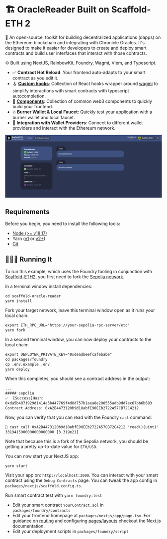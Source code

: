 # 🏗 OracleReader Built on Scaffold-ETH 2


🧪 An open-source, toolkit for building decentralized applications (dapps) on the Ethereum blockchain and integrating with Chronicle Oracles. It's designed to make it easier for developers to create and deploy smart contracts and build user interfaces that interact with those contracts.

⚙️ Built using NextJS, RainbowKit, Foundry, Wagmi, Viem, and Typescript.

- ✅ **Contract Hot Reload**: Your frontend auto-adapts to your smart contract as you edit it.
- 🪝 **[Custom hooks](https://docs.scaffoldeth.io/hooks/)**: Collection of React hooks wrapper around [wagmi](https://wagmi.sh/) to simplify interactions with smart contracts with typescript autocompletion.
- 🧱 [**Components**](https://docs.scaffoldeth.io/components/): Collection of common web3 components to quickly build your frontend.
- 🔥 **Burner Wallet & Local Faucet**: Quickly test your application with a burner wallet and local faucet.
- 🔐 **Integration with Wallet Providers**: Connect to different wallet providers and interact with the Ethereum network.

![Oracle Reader](OracleReader.png)


## Requirements

Before you begin, you need to install the following tools:

- [Node (>= v18.17)](https://nodejs.org/en/download/)
- Yarn ([v1](https://classic.yarnpkg.com/en/docs/install/) or [v2+](https://yarnpkg.com/getting-started/install))
- [Git](https://git-scm.com/downloads)

## 🏃🏻‍♂️ Running It 

To run this example, which uses the Foundry tooling in conjunction with [Scaffold-ETH2](https://scaffoldeth.io), you first need to fork the [Sepolia network](https://sepolia.etherscan.io/). 

In a terminal window install dependencies:


```
cd scaffold-oracle-reader
yarn install
```

Fork your target network, leave this terminal window open as it runs your local chain.

```
export ETH_RPC_URL='https://your-sepolia-rpc-server/etc'
yarn fork
```



In a second terminal window, you can now deploy your contracts to the local chain:

```
export DEPLOYER_PRIVATE_KEY="0xdeadbeefcafebabe"
cd packages/foundry
cp .env.example .env
yarn deploy
```

When this completes, you should see a contract address in the output:

```
...
##### sepolia
✅  [Success]Hash: 0xda5b4871929d1414a5b447769f4d8d757b1aea8e280555adb9dd7ec67bb6b683
Contract Address: 0xA2B4473120b9d18abfE90EEb2722A57CB72C4212
```

Now, you can verify that you can read with the Foundry `cast` command:

```
🦄 cast call 0xA2B4473120b9d18abfE90EEb2722A57CB72C4212 'read()(uint)'
3319415000000000000000 [3.319e21]
```

Note that because this is a fork of the Sepolia network, you should be getting a pretty up-to-date value for `ETH/USD`.


You can now start your NextJS app:

```
yarn start
```

Visit your app on: `http://localhost:3000`. You can interact with your smart contract using the `Debug Contracts` page. You can tweak the app config in `packages/nextjs/scaffold.config.ts`.

Run smart contract test with `yarn foundry:test`

- Edit your smart contract `YourContract.sol` in `packages/foundry/contracts`
- Edit your frontend homepage at `packages/nextjs/app/page.tsx`. For guidance on [routing](https://nextjs.org/docs/app/building-your-application/routing/defining-routes) and configuring [pages/layouts](https://nextjs.org/docs/app/building-your-application/routing/pages-and-layouts) checkout the Next.js documentation.
- Edit your deployment scripts in `packages/foundry/script`
